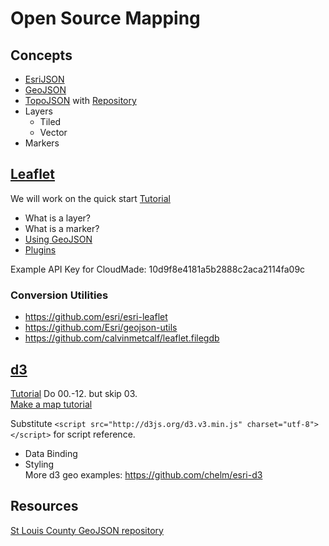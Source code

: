 # Open Source Mapping

## Concepts  
* [EsriJSON](http://resources.arcgis.com/en/help/arcgis-rest-api/index.html#//02r3000000n1000000)  
* [GeoJSON](http://geojson.org/geojson-spec.html)  
* [TopoJSON](https://github.com/mbostock/topojson/wiki) with [Repository](https://github.com/mbostock/topojson)  
* Layers  
    - Tiled
    - Vector
* Markers

## [Leaflet](http://leafletjs.com/)  
We will work on the quick start [Tutorial](http://leafletjs.com/examples/quick-start.html)  
* What is a layer?  
* What is a marker?  
* [Using GeoJSON](http://leafletjs.com/examples/geojson.html)  
* [Plugins](http://leafletjs.com/plugins.html)  
  
Example API Key for CloudMade: 10d9f8e4181a5b2888c2aca2114fa09c  

### Conversion Utilities  
* https://github.com/esri/esri-leaflet  
* https://github.com/Esri/geojson-utils  
* https://github.com/calvinmetcalf/leaflet.filegdb  


## [d3](http://d3js.org/)  
[Tutorial](http://alignedleft.com/tutorials/d3/) Do 00.-12. but skip 03.  
[Make a map tutorial](http://bost.ocks.org/mike/map/)  
  
Substitute ```<script src="http://d3js.org/d3.v3.min.js" charset="utf-8"></script>``` for script reference.  
* Data Binding
* Styling  
More d3 geo examples: https://github.com/chelm/esri-d3  

## Resources  
[St Louis County GeoJSON repository](https://github.com/stlouisco/stlouisco-gis)
